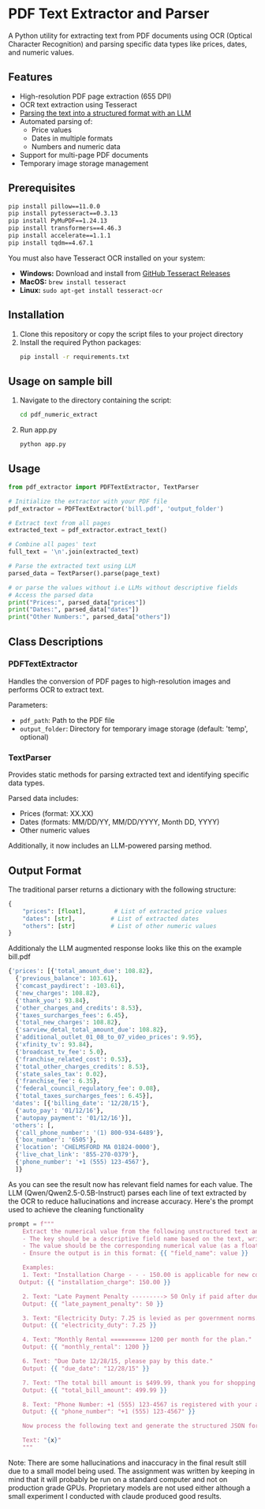 # PDF Text Extractor and Parser

A Python utility for extracting text from PDF documents using OCR (Optical Character Recognition) and parsing specific data types like prices, dates, and numeric values.

## Features

- High-resolution PDF page extraction (655 DPI)
- OCR text extraction using Tesseract
- [Parsing the text into a structured format with an LLM](#output-format)
- Automated parsing of:
  - Price values
  - Dates in multiple formats
  - Numbers and numeric data
- Support for multi-page PDF documents
- Temporary image storage management

## Prerequisites

```bash
pip install pillow==11.0.0
pip install pytesseract==0.3.13
pip install PyMuPDF==1.24.13
pip install transformers==4.46.3
pip install accelerate==1.1.1
pip install tqdm==4.67.1
```

You must also have Tesseract OCR installed on your system:

- **Windows:** Download and install from [GitHub Tesseract Releases](https://github.com/UB-Mannheim/tesseract/wiki)
- **MacOS:** `brew install tesseract`
- **Linux:** `sudo apt-get install tesseract-ocr`

## Installation

1. Clone this repository or copy the script files to your project directory
2. Install the required Python packages:
   ```bash
   pip install -r requirements.txt
   ```
## Usage on sample bill

1. Navigate to the directory containing the script:
   ```bash
   cd pdf_numeric_extract
   ```
2. Run app.py
   ```bash
   python app.py
   ```

## Usage

```python
from pdf_extractor import PDFTextExtractor, TextParser

# Initialize the extractor with your PDF file
pdf_extractor = PDFTextExtractor('bill.pdf', 'output_folder')

# Extract text from all pages
extracted_text = pdf_extractor.extract_text()

# Combine all pages' text
full_text = '\n'.join(extracted_text)

# Parse the extracted text using LLM
parsed_data = TextParser().parse(page_text)

# or parse the values without i.e LLMs without descriptive fields
# Access the parsed data
print("Prices:", parsed_data["prices"])
print("Dates:", parsed_data["dates"])
print("Other Numbers:", parsed_data["others"])
```


## Class Descriptions

### PDFTextExtractor

Handles the conversion of PDF pages to high-resolution images and performs OCR to extract text.

Parameters:
- `pdf_path`: Path to the PDF file
- `output_folder`: Directory for temporary image storage (default: 'temp', optional)

### TextParser

Provides static methods for parsing extracted text and identifying specific data types.

Parsed data includes:
- Prices (format: XX.XX)
- Dates (formats: MM/DD/YY, MM/DD/YYYY, Month DD, YYYY)
- Other numeric values

Additionally, it now includes an LLM-powered parsing method.

## Output Format

The traditional parser returns a dictionary with the following structure:
```python
{
    "prices": [float],        # List of extracted price values
    "dates": [str],          # List of extracted dates
    "others": [str]          # List of other numeric values
}
```
Additionaly the LLM augmented response looks like this on the example bill.pdf

```python
{'prices': [{'total_amount_due': 108.82},
  {'previous_balance': 103.61},
  {'comcast_paydirect': -103.61},
  {'new_charges': 108.82},
  {'thank_you': 93.84},
  {'other_charges_and_credits': 8.53},
  {'taxes_surcharges_fees': 6.45},
  {'total_new_charges': 108.82},
  {'sarview_detal_total_amount_due': 108.82},
  {'additional_outlet_01_08_to_07_video_prices': 9.95},
  {'xfinity_tv': 93.84},
  {'broadcast_tv_fee': 5.0},
  {'franchise_related_cost': 0.53},
  {'total_other_charges_credits': 8.53},
  {'state_sales_tax': 0.02},
  {'franchise_fee': 6.35},
  {'federal_council_regulatory_fee': 0.08},
  {'total_taxes_surcharges_fees': 6.45}],
 'dates': [{'billing_date': '12/28/15'},
  {'auto_pay': '01/12/16'},
  {'autopay_payment': '01/12/16'}],
 'others': [,
  {'call_phone_number': '(1) 800-934-6489'},
  {'box_number': '6505'},
  {'location': 'CHELMSFORD MA 01824-0000'},
  {'live_chat_link': '855-270-0379'},
  {'phone_number': '+1 (555) 123-4567'},
  ]}
```

As you can see the result now has relevant field names for each value.
The LLM (Qwen/Qwen2.5-0.5B-Instruct) parses each line of text extracted by the OCR to reduce hallucinations and increase accuracy. Here's the prompt used to achieve the cleaning functionality
```python
prompt = f"""
    Extract the numerical value from the following unstructured text and convert it into a structured JSON format.
    - The key should be a descriptive field name based on the text, written in snake_case.
    - The value should be the corresponding numerical value (as a float or integer).
    - Ensure the output is in this format: {{ "field_name": value }}

    Examples:
    1. Text: "Installation Charge - - - 150.00 is applicable for new connections."
   Output: {{ "installation_charge": 150.00 }}

    2. Text: "Late Payment Penalty ---------> 50 Only if paid after due date."
    Output: {{ "late_payment_penalty": 50 }}

    3. Text: "Electricity Duty: 7.25 is levied as per government norms."
    Output: {{ "electricity_duty": 7.25 }}

    4. Text: "Monthly Rental ========== 1200 per month for the plan."
    Output: {{ "monthly_rental": 1200 }}

    6. Text: "Due Date 12/28/15, please pay by this date."
    Output: {{ "due_date": "12/28/15" }}

    7. Text: "The total bill amount is $499.99, thank you for shopping with us."
    Output: {{ "total_bill_amount": 499.99 }}

    8. Text: "Phone Number: +1 (555) 123-4567 is registered with your account."
    Output: {{ "phone_number": "+1 (555) 123-4567" }}

    Now process the following text and generate the structured JSON format:

    Text: "{x}"
    """
```
Note: There are some hallucinations and inaccuracy in the final result still due to a small model being used. The assignment was written by keeping in mind that it will probably be run on a standard computer and not on production grade GPUs. Proprietary models are not used either although a small experiment I conducted with claude produced good results.
